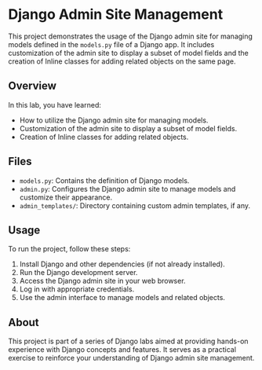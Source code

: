 # Django Admin Site Management

This project demonstrates the usage of the Django admin site for managing models defined in the `models.py` file of a Django app. It includes customization of the admin site to display a subset of model fields and the creation of Inline classes for adding related objects on the same page.

## Overview

In this lab, you have learned:

- How to utilize the Django admin site for managing models.
- Customization of the admin site to display a subset of model fields.
- Creation of Inline classes for adding related objects.

## Files

- `models.py`: Contains the definition of Django models.
- `admin.py`: Configures the Django admin site to manage models and customize their appearance.
- `admin_templates/`: Directory containing custom admin templates, if any.

## Usage

To run the project, follow these steps:

1. Install Django and other dependencies (if not already installed).
2. Run the Django development server.
3. Access the Django admin site in your web browser.
4. Log in with appropriate credentials.
5. Use the admin interface to manage models and related objects.

## About

This project is part of a series of Django labs aimed at providing hands-on experience with Django concepts and features. It serves as a practical exercise to reinforce your understanding of Django admin site management.